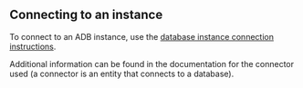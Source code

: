 ## Connecting to an instance

To connect to an ADB instance, use the [database instance connection instructions](../../../../dbaas/dbaas-start/db-connect/).

Additional information can be found in the documentation for the connector used (a connector is an entity that connects to a database).
